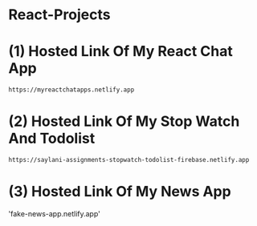 # React-Projects

# (1) Hosted Link Of My React Chat App
`https://myreactchatapps.netlify.app`


# (2) Hosted Link Of My Stop Watch And Todolist
` https://saylani-assignments-stopwatch-todolist-firebase.netlify.app `


# (3) Hosted Link Of My News App
'fake-news-app.netlify.app'

